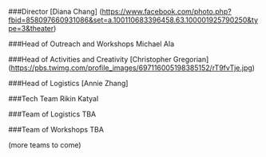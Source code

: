 ###Director
[Diana Chang] (https://www.facebook.com/photo.php?fbid=858097660931086&set=a.100110683396458.63.100001925790250&type=3&theater)


###Head of Outreach and Workshops
Michael Ala

###Head of Activities and Creativity
[Christopher Gregorian] (https://pbs.twimg.com/profile_images/697116005198385152/rT9fvTje.jpg)



###Head of Logistics
[Annie Zhang] 


###Tech Team
Rikin Katyal



###Team of Logistics
TBA


###Team of Workshops
TBA

(more teams to come)
